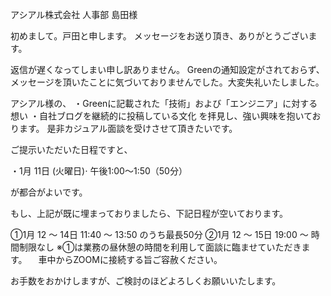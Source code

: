 アシアル株式会社 人事部 島田様

初めまして。戸田と申します。
メッセージをお送り頂き、ありがとうございます。

返信が遅くなってしまい申し訳ありません。
Greenの通知設定がされておらず、メッセージを頂いたことに気づいておりませんでした。大変失礼いたしました。

アシアル様の、
・Greenに記載された「技術」および「エンジニア」に対する想い
・自社ブログを継続的に投稿している文化
を拝見し、強い興味を抱いております。
是非カジュアル面談を受けさせて頂きたいです。

ご提示いただいた日程ですと、

・1月 11日 (火曜日)⋅ 午後1:00～1:50（50分）

が都合がよいです。

もし、上記が既に埋まっておりましたら、下記日程が空いております。

①1月 12 ～ 14日 11:40 ～ 13:50 のうち最長50分
②1月 12 ～ 15日 19:00 ～ 時間制限なし
 ※①は業務の昼休憩の時間を利用して面談に臨ませていただきます。
 　車中からZOOMに接続する旨ご容赦ください。


お手数をおかけしますが、ご検討のほどよろしくお願いいたします。
